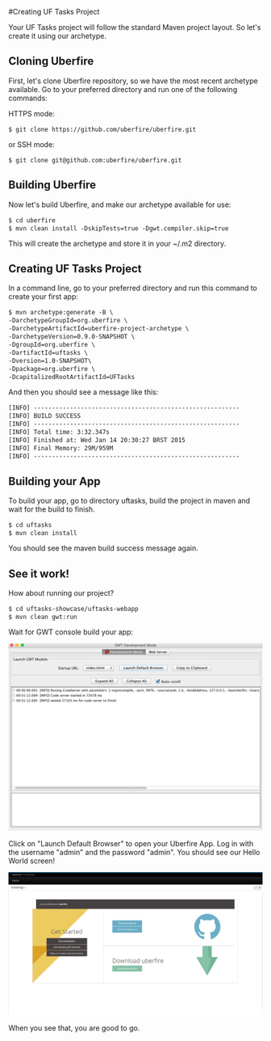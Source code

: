 #Creating UF Tasks Project

Your UF Tasks project will follow the standard Maven project layout. So let's create it using our archetype.

## Cloning Uberfire

First, let's clone Uberfire repository, so we have the most recent archetype available. Go to your preferred directory and run one of the following commands:

HTTPS mode:
```
$ git clone https://github.com/uberfire/uberfire.git
```
or SSH mode:
```
$ git clone git@github.com:uberfire/uberfire.git
```

## Building Uberfire

Now let's build Uberfire, and make our archetype available for use:
```
$ cd uberfire
$ mvn clean install -DskipTests=true -Dgwt.compiler.skip=true
```
This will create the archetype and store it in your ~/.m2 directory.

## Creating UF Tasks Project

 In a command line, go to your preferred directory and run this command to create your first app:

```
$ mvn archetype:generate -B \
-DarchetypeGroupId=org.uberfire \
-DarchetypeArtifactId=uberfire-project-archetype \
-DarchetypeVersion=0.9.0-SNAPSHOT \
-DgroupId=org.uberfire \
-DartifactId=uftasks \
-Dversion=1.0-SNAPSHOT\
-Dpackage=org.uberfire \
-DcapitalizedRootArtifactId=UFTasks
```

And then you should see a message like this:
```
[INFO] ---------------------------------------------------------
[INFO] BUILD SUCCESS
[INFO] ---------------------------------------------------------
[INFO] Total time: 3:32.347s
[INFO] Finished at: Wed Jan 14 20:30:27 BRST 2015
[INFO] Final Memory: 29M/959M
[INFO] ---------------------------------------------------------
```

## Building your App

To build your app, go to directory uftasks, build the project in maven and wait for the build to finish.

```
$ cd uftasks
$ mvn clean install
```
You should see the maven build success message again.

## See it work!

How about running our project?
```
$ cd uftasks-showcase/uftasks-webapp
$ mvn clean gwt:run
```
Wait for GWT console build your app:

![gwt build](gwt-console.png)

Click on "Launch Default Browser" to open your Uberfire App. Log in with the username "admin" and the password "admin". You should see our Hello World screen!

![app start](appStart.png)

When you see that, you are good to go.
